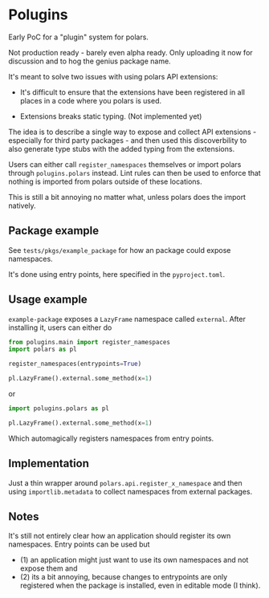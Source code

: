 # Polugins

Early PoC for a "plugin" system for polars.

Not production ready - barely even alpha ready. Only uploading it now for discussion and to hog the genius package name.

It's meant to solve two issues with using polars API extensions:

- It's difficult to ensure that the extensions have been registered in all places in a code where you polars is used.

- Extensions breaks static typing. (Not implemented yet)

The idea is to describe a single way to expose and collect API extensions - especially for third party packages - 
and then used this discoverbility to also generate type stubs with the added typing from the extensions.

Users can either call `register_namespaces` themselves or import polars through `polugins.polars` instead.
Lint rules can then be used to enforce that nothing is imported from polars outside of these locations.

This is still a bit annoying no matter what, unless polars does the import natively.

## Package example

See `tests/pkgs/example_package` for how an package could expose namespaces.

It's done using entry points, here specified in the `pyproject.toml`.

## Usage example

`example-package` exposes a `LazyFrame` namespace called `external`. After installing it, users
can either do

```python
from polugins.main import register_namespaces
import polars as pl

register_namespaces(entrypoints=True)

pl.LazyFrame().external.some_method(x=1)
```

or

```python
import polugins.polars as pl

pl.LazyFrame().external.some_method(x=1)
```

Which automagically registers namespaces from entry points.

## Implementation

Just a thin wrapper around `polars.api.register_x_namespace` and then using `importlib.metadata` to collect
namespaces from external packages.

## Notes

It's still not entirely clear how an application should register its own namespaces.
Entry points can be used but

- (1) an application might just want to use its own namespaces and not expose them and 
- (2) its a bit annoying, because changes to entrypoints are only registered when the package is installed, even in editable mode (I think).



